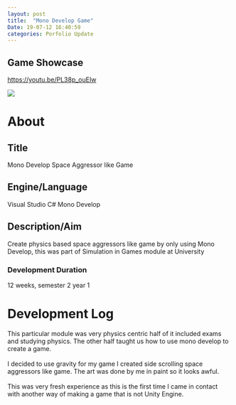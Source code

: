 ```yaml
---
layout: post
title:  "Mono Develop Game"
Date: 19-07-12 16:40:59 
categories: Porfolio Update
---
```

<p>
<h2><b>Game Showcase</b></h2></p>
<p><a href="https://youtu.be/PL38p_ouEIw">https://youtu.be/PL38p_ouEIw</a></p>
<img src="https://i.imgur.com/J3fKXLB.png">
<p>
<h1><b>About</b></h1>
<h2><b>Title</b></h2>
Mono Develop Space Aggressor like Game
<h2><b>Engine/Language</b></h2>
Visual Studio C# Mono Develop
<h2><b> Description/Aim</b></h2>
Create physics based space aggressors like game by only using Mono Develop, this was part of Simulation in Games module at University
<h3>Development Duration</h3>
12 weeks, semester 2 year 1
<h1><b>Development Log</b></h1>
This particular module was very physics centric half of it included exams and studying physics. The other half taught us how to use mono develop to create a game.
<br></br>
I decided to use gravity for my game I created side scrolling space aggressors like game. The art was done by me in paint so it looks awful.
<br></br>
This was very fresh experience as this is the first time I came in contact with another way of making a game that is not Unity Engine.

</p>


